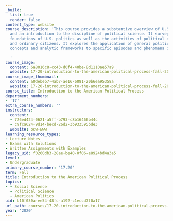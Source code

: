 ```yaml
---
_build:
  list: true
  render: false
content_type: website
course_description: 'This course provides a substantive overview of U.S. politics
  and an introduction to the discipline of political science. It surveys the institutional
  foundations of U.S. politics as well as the activities of political elites, organizations,
  and ordinary citizens. It explores the application of general political science
  concepts and analytic frameworks to specific episodes and phenomena in U.S. politics.

  '
course_image:
  content: 6a8016c8-cc43-d0f4-40be-8d1110ae57a9
  website: 17-20-introduction-to-the-american-political-process-fall-2020
course_image_thumbnail:
  content: a0debeb7-4ab7-ae16-6081-20b6ea95358a
  website: 17-20-introduction-to-the-american-political-process-fall-2020
course_title: Introduction to the American Political Process
department_numbers:
- '17'
extra_course_numbers: ''
instructors:
  content:
  - 726ed424-0621-a5ff-b793-c8b16466b44c
  - c9fca624-9d14-becd-26d2-3b933595bde3
  website: ocw-www
learning_resource_types:
- Lecture Notes
- Exams with Solutions
- Written Assignments with Examples
legacy_uid: f0260db3-28ae-be40-0f06-e8924bd4a3a5
level:
- Undergraduate
primary_course_number: '17.20'
term: Fall
title: Introduction to the American Political Process
topics:
- - Social Science
  - Political Science
  - American Politics
uid: b10f030a-ee54-48fc-a192-c1eccd7f0a17
url_path: courses/17-20-introduction-to-the-american-political-process-fall-2020
year: '2020'
---
```

